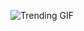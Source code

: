 
<!-- GIF_SECTION -->
![Trending GIF](https://media0.giphy.com/media/v1.Y2lkPThiYjIxNzcyM2R5MXhseG9wMjM5ZDh6eDdjZTA4Z2hlc2VpdDVsMWZkZXJ5YTE2YyZlcD12MV9naWZzX3NlYXJjaCZjdD1n/WV5g8itc5RnCL3eQ8v/giphy.gif)
<!-- END_GIF_SECTION -->
